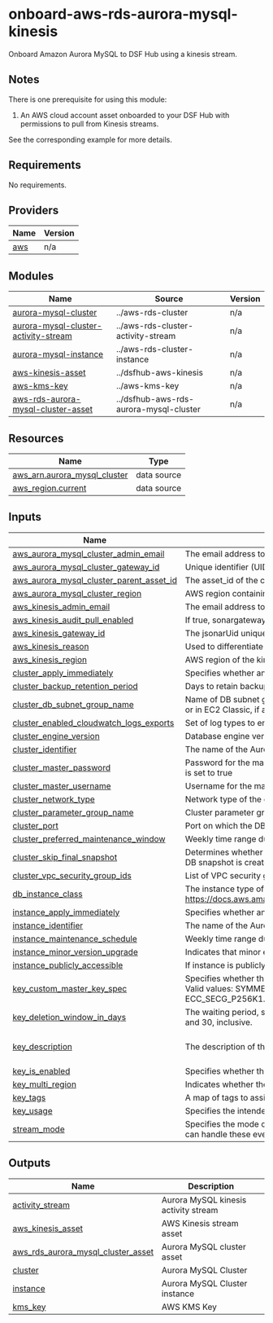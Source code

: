 # onboard-aws-rds-aurora-mysql-kinesis
Onboard Amazon Aurora MySQL to DSF Hub using a kinesis stream.

## Notes
There is one prerequisite for using this module:
1. An AWS cloud account asset onboarded to your DSF Hub with permissions to pull from Kinesis streams.

See the corresponding example for more details.

<!-- BEGIN_TF_DOCS -->
## Requirements

No requirements.

## Providers

| Name | Version |
|------|---------|
| <a name="provider_aws"></a> [aws](#provider\_aws) | n/a |

## Modules

| Name | Source | Version |
|------|--------|---------|
| <a name="module_aurora-mysql-cluster"></a> [aurora-mysql-cluster](#module\_aurora-mysql-cluster) | ../aws-rds-cluster | n/a |
| <a name="module_aurora-mysql-cluster-activity-stream"></a> [aurora-mysql-cluster-activity-stream](#module\_aurora-mysql-cluster-activity-stream) | ../aws-rds-cluster-activity-stream | n/a |
| <a name="module_aurora-mysql-instance"></a> [aurora-mysql-instance](#module\_aurora-mysql-instance) | ../aws-rds-cluster-instance | n/a |
| <a name="module_aws-kinesis-asset"></a> [aws-kinesis-asset](#module\_aws-kinesis-asset) | ../dsfhub-aws-kinesis | n/a |
| <a name="module_aws-kms-key"></a> [aws-kms-key](#module\_aws-kms-key) | ../aws-kms-key | n/a |
| <a name="module_aws-rds-aurora-mysql-cluster-asset"></a> [aws-rds-aurora-mysql-cluster-asset](#module\_aws-rds-aurora-mysql-cluster-asset) | ../dsfhub-aws-rds-aurora-mysql-cluster | n/a |

## Resources

| Name | Type |
|------|------|
| [aws_arn.aurora_mysql_cluster](https://registry.terraform.io/providers/hashicorp/aws/latest/docs/data-sources/arn) | data source |
| [aws_region.current](https://registry.terraform.io/providers/hashicorp/aws/latest/docs/data-sources/region) | data source |

## Inputs

| Name | Description | Type | Default | Required |
|------|-------------|------|---------|:--------:|
| <a name="input_aws_aurora_mysql_cluster_admin_email"></a> [aws\_aurora\_mysql\_cluster\_admin\_email](#input\_aws\_aurora\_mysql\_cluster\_admin\_email) | The email address to notify about this asset | `string` | n/a | yes |
| <a name="input_aws_aurora_mysql_cluster_gateway_id"></a> [aws\_aurora\_mysql\_cluster\_gateway\_id](#input\_aws\_aurora\_mysql\_cluster\_gateway\_id) | Unique identifier (UID) attached to the jSonar machine controlling the asset | `string` | n/a | yes |
| <a name="input_aws_aurora_mysql_cluster_parent_asset_id"></a> [aws\_aurora\_mysql\_cluster\_parent\_asset\_id](#input\_aws\_aurora\_mysql\_cluster\_parent\_asset\_id) | The asset\_id of the cloud account with auth-mech such as key-pair, iam-role etc. | `string` | n/a | yes |
| <a name="input_aws_aurora_mysql_cluster_region"></a> [aws\_aurora\_mysql\_cluster\_region](#input\_aws\_aurora\_mysql\_cluster\_region) | AWS region containing the cluster. | `string` | `null` | no |
| <a name="input_aws_kinesis_admin_email"></a> [aws\_kinesis\_admin\_email](#input\_aws\_kinesis\_admin\_email) | The email address to notify about the asset. | `string` | n/a | yes |
| <a name="input_aws_kinesis_audit_pull_enabled"></a> [aws\_kinesis\_audit\_pull\_enabled](#input\_aws\_kinesis\_audit\_pull\_enabled) | If true, sonargateway will collect the audit logs for this system if it can. | `bool` | `false` | no |
| <a name="input_aws_kinesis_gateway_id"></a> [aws\_kinesis\_gateway\_id](#input\_aws\_kinesis\_gateway\_id) | The jsonarUid unique identifier of the agentless gateway. Example: '7a4af7cf-4292-89d9-46ec-183756ksdjd'. | `string` | n/a | yes |
| <a name="input_aws_kinesis_reason"></a> [aws\_kinesis\_reason](#input\_aws\_kinesis\_reason) | Used to differentiate connections that belong to the same asset | `string` | `"default"` | no |
| <a name="input_aws_kinesis_region"></a> [aws\_kinesis\_region](#input\_aws\_kinesis\_region) | AWS region of the kinesis stream | `string` | `null` | no |
| <a name="input_cluster_apply_immediately"></a> [cluster\_apply\_immediately](#input\_cluster\_apply\_immediately) | Specifies whether any cluster modifications are applied immediately, or during the next maintenance window. Default is true. | `bool` | `true` | no |
| <a name="input_cluster_backup_retention_period"></a> [cluster\_backup\_retention\_period](#input\_cluster\_backup\_retention\_period) | Days to retain backups for, Default is 1 day. | `number` | `1` | no |
| <a name="input_cluster_db_subnet_group_name"></a> [cluster\_db\_subnet\_group\_name](#input\_cluster\_db\_subnet\_group\_name) | Name of DB subnet group. DB instance will be created in the VPC associated with the DB subnet group. If unspecified, will be created in the default VPC, or in EC2 Classic, if available. | `string` | `null` | no |
| <a name="input_cluster_enabled_cloudwatch_logs_exports"></a> [cluster\_enabled\_cloudwatch\_logs\_exports](#input\_cluster\_enabled\_cloudwatch\_logs\_exports) | Set of log types to enable for exporting to CloudWatch logs. Valid values: audit, error, general, slowquery. | `list(any)` | `null` | no |
| <a name="input_cluster_engine_version"></a> [cluster\_engine\_version](#input\_cluster\_engine\_version) | Database engine version, i.e. 8.0.mysql\_aurora.3.05.1 | `string` | `null` | no |
| <a name="input_cluster_identifier"></a> [cluster\_identifier](#input\_cluster\_identifier) | The name of the Aurora MySQL cluster | `string` | n/a | yes |
| <a name="input_cluster_master_password"></a> [cluster\_master\_password](#input\_cluster\_master\_password) | Password for the master DB user. Note that this may show up in logs, and it will be stored in the state file. Cannot be set if manage\_master\_user\_password is set to true | `string` | n/a | yes |
| <a name="input_cluster_master_username"></a> [cluster\_master\_username](#input\_cluster\_master\_username) | Username for the master DB user, must not use rdsadmin as that is reserved. | `string` | n/a | yes |
| <a name="input_cluster_network_type"></a> [cluster\_network\_type](#input\_cluster\_network\_type) | Network type of the cluster. Valid values: IPV4, DUAL | `string` | `null` | no |
| <a name="input_cluster_parameter_group_name"></a> [cluster\_parameter\_group\_name](#input\_cluster\_parameter\_group\_name) | Cluster parameter group associated with the cluster | `string` | `null` | no |
| <a name="input_cluster_port"></a> [cluster\_port](#input\_cluster\_port) | Port on which the DB accepts connections. | `number` | `null` | no |
| <a name="input_cluster_preferred_maintenance_window"></a> [cluster\_preferred\_maintenance\_window](#input\_cluster\_preferred\_maintenance\_window) | Weekly time range during which system maintenance can occur, in (UTC). | `string` | `null` | no |
| <a name="input_cluster_skip_final_snapshot"></a> [cluster\_skip\_final\_snapshot](#input\_cluster\_skip\_final\_snapshot) | Determines whether a final DB snapshot is created before the DB cluster is deleted. If true is specified, no DB snapshot is created. If false is specified, a DB snapshot is created before the DB cluster is deleted, using the value from final\_snapshot\_identifier. Default is true. | `bool` | `true` | no |
| <a name="input_cluster_vpc_security_group_ids"></a> [cluster\_vpc\_security\_group\_ids](#input\_cluster\_vpc\_security\_group\_ids) | List of VPC security groups to associate. | `list(any)` | `null` | no |
| <a name="input_db_instance_class"></a> [db\_instance\_class](#input\_db\_instance\_class) | The instance type of the RDS cluster. Supported instance classes for database activity streams can be found at https://docs.aws.amazon.com/AmazonRDS/latest/AuroraUserGuide/DBActivityStreams.Overview.html#DBActivityStreams.Overview.requirements.classes. | `string` | `"db.r5.large"` | no |
| <a name="input_instance_apply_immediately"></a> [instance\_apply\_immediately](#input\_instance\_apply\_immediately) | Specifies whether any cluster modifications are applied immediately, or during the next maintenance window. Default is true. | `bool` | `true` | no |
| <a name="input_instance_identifier"></a> [instance\_identifier](#input\_instance\_identifier) | The name of the Aurora MySQL cluster instance | `string` | n/a | yes |
| <a name="input_instance_maintenance_schedule"></a> [instance\_maintenance\_schedule](#input\_instance\_maintenance\_schedule) | Weekly time range during which system maintenance can occur, in (UTC). | `string` | `null` | no |
| <a name="input_instance_minor_version_upgrade"></a> [instance\_minor\_version\_upgrade](#input\_instance\_minor\_version\_upgrade) | Indicates that minor engine upgrades will be applied automatically to the DB instance during the maintenance window. | `bool` | `null` | no |
| <a name="input_instance_publicly_accessible"></a> [instance\_publicly\_accessible](#input\_instance\_publicly\_accessible) | If instance is publicly accessible. Default false | `bool` | `null` | no |
| <a name="input_key_custom_master_key_spec"></a> [key\_custom\_master\_key\_spec](#input\_key\_custom\_master\_key\_spec) | Specifies whether the key contains a symmetric key or an asymmetric key pair and the encryption algorithms or signing algorithms that the key supports. Valid values: SYMMETRIC\_DEFAULT, RSA\_2048, RSA\_3072, RSA\_4096, HMAC\_256, ECC\_NIST\_P256, ECC\_NIST\_P384, ECC\_NIST\_P521, or ECC\_SECG\_P256K1. | `string` | `"SYMMETRIC_DEFAULT"` | no |
| <a name="input_key_deletion_window_in_days"></a> [key\_deletion\_window\_in\_days](#input\_key\_deletion\_window\_in\_days) | The waiting period, specified in number of days. After the waiting period ends, AWS KMS deletes the KMS key. If you specify a value, it must be between 7 and 30, inclusive. | `number` | `30` | no |
| <a name="input_key_description"></a> [key\_description](#input\_key\_description) | The description of the key as viewed in AWS console. | `string` | `"AWS KMS Key to encrypt Aurora MySQL Database Activity Stream."` | no |
| <a name="input_key_is_enabled"></a> [key\_is\_enabled](#input\_key\_is\_enabled) | Specifies whether the key is enabled. | `bool` | `true` | no |
| <a name="input_key_multi_region"></a> [key\_multi\_region](#input\_key\_multi\_region) | Indicates whether the KMS key is a multi-Region (true) or regional (false) key. | `bool` | `false` | no |
| <a name="input_key_tags"></a> [key\_tags](#input\_key\_tags) | A map of tags to assign to the object. | `map(string)` | `null` | no |
| <a name="input_key_usage"></a> [key\_usage](#input\_key\_usage) | Specifies the intended use of the key. Valid values: ENCRYPT\_DECRYPT, SIGN\_VERIFY, GENERATE\_VERIFY\_MAC. | `string` | `"ENCRYPT_DECRYPT"` | no |
| <a name="input_stream_mode"></a> [stream\_mode](#input\_stream\_mode) | Specifies the mode of the database activity stream. Database events such as a change or access generate an activity stream event. The database session can handle these events either synchronously or asynchronously. One of: sync, async. | `string` | `"async"` | no |

## Outputs

| Name | Description |
|------|-------------|
| <a name="output_activity_stream"></a> [activity\_stream](#output\_activity\_stream) | Aurora MySQL kinesis activity stream |
| <a name="output_aws_kinesis_asset"></a> [aws\_kinesis\_asset](#output\_aws\_kinesis\_asset) | AWS Kinesis stream asset |
| <a name="output_aws_rds_aurora_mysql_cluster_asset"></a> [aws\_rds\_aurora\_mysql\_cluster\_asset](#output\_aws\_rds\_aurora\_mysql\_cluster\_asset) | Aurora MySQL cluster asset |
| <a name="output_cluster"></a> [cluster](#output\_cluster) | Aurora MySQL Cluster |
| <a name="output_instance"></a> [instance](#output\_instance) | Aurora MySQL Cluster instance |
| <a name="output_kms_key"></a> [kms\_key](#output\_kms\_key) | AWS KMS Key |
<!-- END_TF_DOCS -->